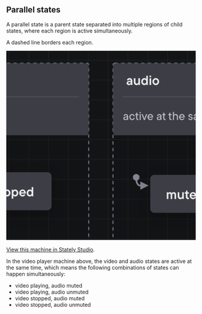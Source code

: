 ## Parallel states

A parallel state is a parent state separated into multiple regions of child states, where each region is active simultaneously.

A dashed line borders each region.

![A state machine containing two region states with dashed borders around the outside. The first region is the video state which is active at the same time as the audio state, and contains a playing and stopped state, with stop and play events. The other region is an audio state, which is active at the same time as the video state, and has muted and unmuted states, and unmute and mute events.](parallel-states-2022-10-24-small.png)

[View this machine in Stately Studio](https://stately.ai/registry/editor/e13bef2b-bb13-4465-96ac-0bc25340688e?machineId=733de338-26cb-40a5-a0b5-b76bfc0405c3).

In the video player machine above, the video and audio states are active at the same time, which means the following combinations of states can happen simultaneously:

- video playing, audio muted
- video playing, audio unmuted
- video stopped, audio muted
- video stopped, audio unmuted
